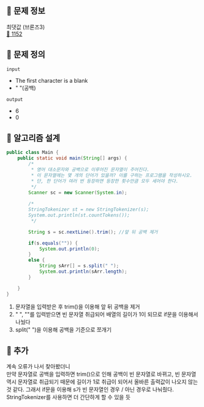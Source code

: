 ## 🌵 문제 정보
최댓값 (브론즈3) <br>
[🚗 1152](https://www.acmicpc.net/problem/1152)

## 🌵 문제 정의
`input` <br>
-  The first character is a blank
- " "(공백)

`output` <br>
- 6
- 0

## 🌵 알고리즘 설계

```java
public class Main {
    public static void main(String[] args) {
        /*
         * 영어 대소문자와 공백으로 이루어진 문자열이 주어진다.
         * 이 문자열에는 몇 개의 단어가 있을까? 이를 구하는 프로그램을 작성하시오.
         * 단, 한 단어가 여러 번 등장하면 등장한 횟수만큼 모두 세어야 한다.
         */
        Scanner sc = new Scanner(System.in);
        
        /*
        StringTokenizer st = new StringTokenizer(s);
		System.out.println(st.countTokens());
         */

        String s = sc.nextLine().trim(); //앞 뒤 공백 제거

        if(s.equals("")) {
            System.out.println(0);
        }
        else {
            String sArr[] = s.split(" ");
            System.out.println(sArr.length);
        }

    }
}
```
1. 문자열을 입력받은 후 trim()을 이용해 앞 뒤 공백을 제거
2. " ", ""를 입력받으면 빈 문자열 취급되어 배열의 길이가 1이 되므로 if문을 이용해서 나눴다
3. split(" ")을 이용해 공백을 기준으로 쪼개기

## 🌵 추가
계속 오류가 나서 찾아봤더니 <br>
만약 문자열로 공백을 입력하면 trim()으로 인해 공백이 빈 문자열로 바뀌고, 빈 문자열 역시 문자열로 취급되기 때문에 길이가 1로 취급이 되어서 올바른 출력값이 나오지 않는 것 같다. 
그래서 if문을 이용해 s가 빈 문자열인 경우 / 아닌 경우로 나눠줬다. <br>
StringTokenizer를 사용하면 더 간단하게 할 수 있을 듯
